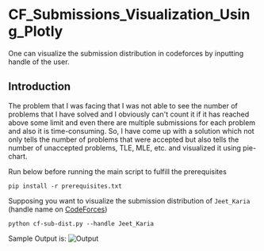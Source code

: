 # CF_Submissions_Visualization_Using_Plotly
One can visualize the submission distribution in codeforces by inputting handle of the user.

## Introduction
The problem that I was facing that I was not able to see the number of problems that I have solved and I obviously can't count it if it has reached above some limit and even there are multiple submissions for each problem and also it is time-consuming. So, I have come up with a solution which not only tells the number of problems that were accepted but also tells the number of unaccepted problems, TLE, MLE, etc. and visualized it using pie-chart.

Run below before running the main script to fulfill the prerequisites
```
pip install -r prerequisites.txt
```

Supposing you want to visualize the submission distribution of ```Jeet_Karia``` (handle name on [CodeForces](http://codeforces.com/))
```
python cf-sub-dist.py --handle Jeet_Karia
```

Sample Output is:
![Output](https://github.com/JeetKaria06/CF_Submissions_Visualization_Using_Plotly/blob/master/output.png)

